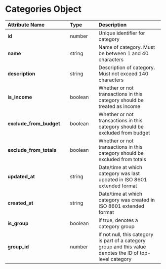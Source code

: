 # Categories Object

| **Attribute Name** |  | **Type** |  | **Description** |
| :--- | :--- | :--- | :--- | :--- |
| **id** |  | number |  | Unique identifier for category |
| **name** |  | string |  | Name of category. Must be between 1 and 40 characters |
| **description** |  | string |  | Description of category. Must not exceed 140 characters |
| **is\_income** |  | boolean |  | Whether or not transactions in this category should be treated as income |
| **exclude\_from\_budget** |  | boolean |  | Whether or not transactions in this category should be excluded from budget |
| **exclude\_from\_totals** |  | boolean |  | Whether or not transactions in this category should be excluded from totals |
| **updated\_at** |  | string |  | Date/time at which category was last updated in ISO 8601 extended format |
| **created\_at** |  | string |  | Date/time at which category was created in ISO 8601 extended format |
| **is\_group** |  | boolean |  | If true, denotes a category group |
| **group\_id** |  | number |  | If not null, this category is part of a category group and this value denotes the ID of top-level category  |

